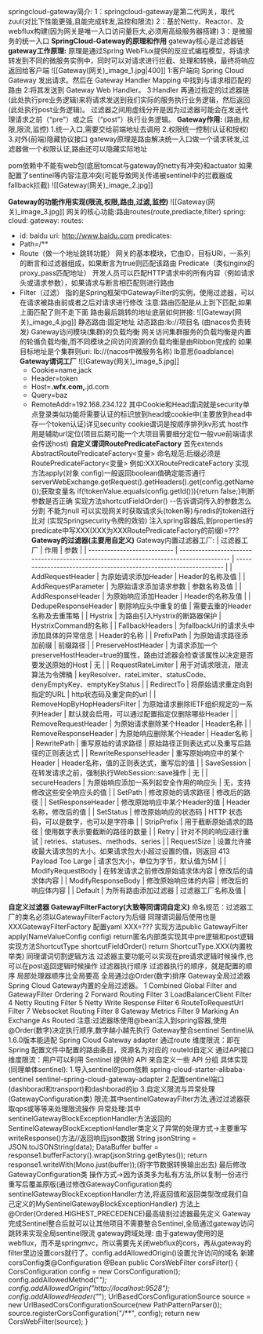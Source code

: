 springcloud-gateway简介:
	1：springcloud-gateway是第二代网关，取代zuul(对比下性能更强,且能完成转发,监控和限流)
	2：基於Netty、Reactor、及webflux构建(因为网关是唯一入口访问量巨大,必须用高级服务器搭建)
	3：是微服务的统一入口
**SpringCloud-Gateway的原理和作用**
	gateway核心是过滤器链
	**gateway工作原理:**
		原理是通过Spring WebFlux提供的反应式编程模型，将请求转发到不同的微服务实例中，同时可以对请求进行拦截、处理和转换，最终将响应返回给客户端
		![[Gateway(网关)_image_1.jpg|400]]
		1:客户端向 Spring Cloud Gateway 发出请求。然后在 Gateway Handler Mapping 中找到与请求相匹配的路由
		2:将其发送到 Gateway Web Handler。
		3:Handler 再通过指定的过滤器链(此处执行pre业务逻辑)来将请求发送到我们实际的服务执行业务逻辑，然后返回(此处执行post业务逻辑)。
		过滤器之间用虚线分开是因为过滤器可能会在发送代理请求之前（“pre”）或之后（“post”）执行业务逻辑。
	**Gateway作用:**
		(路由,权限,限流,监控)
		1.统一入口,需要交给前端地址去调用
		2.权限统一控制(认证和授权)
		3.对外(前端)隐藏协议接口
		gateway原理是路由解决统一入口做一个请求转发,过滤器做一个权限认证,路由还可以隐藏实际地址

pom依赖中不能有web包(底层tomcat与gateway的netty有冲突)和actuator
如果配置了sentinel等内容注意冲突(可能导致网关传递被sentinel中的拦截器或fallback拦截)
![[Gateway(网关)_image_2.jpg]]



**Gateway的功能作用实现(限流,权限,路由,过滤,监控)**
![[Gateway(网关)_image_3.jpg]]
网关的核心功能:路由routes(route,prediacte,filter)
spring:
cloud:
gateway:
routes:
- id: baidu
uri: http://www.baidu.com
predicates:
- Path=/**
-   Route（做一个地址跳转功能）
网关的基本模块，它由ID，目标URI，一系列的断言和过滤器组成，如果断言为true则匹配该路由
Predicate（类似nginx的proxy_pass匹配地址）
开发人员可以匹配HTTP请求中的所有内容（例如请求头或请求参数），如果请求与断言相匹配则进行路由
-   Filter（过滤）
指的是Spring框架中GatewayFilter的实例，使用过滤器，可以在请求被路由前或者之后对请求进行修改
注意:路由匹配是从上到下匹配,如果上面匹配了则不走下面
路由最后跳转的地址底层如何拼接:
![[Gateway(网关)_image_4.jpg]]
静态路由:固定地址
动态路由:lb://项目名 (由nacos负责转发)
Gateway访问模块(集群)的负载均衡
网关访问集群服务的负载均衡是内置的轮循负载均衡,而不同模块之间访问资源的负载均衡是由Ribbon完成的
如果目标地址是个集群则uri: lb://(nacos中微服务名称)
lb意思(loadblance)
**Gateway谓词工厂**
	![[Gateway(网关)_image_5.jpg]]
	- Cookie=name,jack
	- Header=token
	- Host=**.wfx.com,**.jd.com
	- Query=baz
	- RemoteAddr=192.168.234.122
	其中Cookie和Head谓词就是security单点登录类似功能将需要认证的标识放到head或cookie中(主要放到head中存一个token认证)详见security
	cookie谓词是按顺序排列kv形式
	host作用是辅助url定位(项目后期可能一个大项目需要细分定位一般vue前端请求会传送host)
	**自定义谓词RoutePredicateFactory**
		首先extends AbstractRoutePredicateFactory<变量>
		命名规范:后缀必须是RoutePredicateFactory<变量>
		例如:XXXRoutePredicateFactory
		实现方法apply(对象 config)一般返回boolean值确定能否通行
		serverWebExchange.getRequest().getHeaders().get(config.getName());获取变量名
		if(!tokenValue.equals(config.getId())){return false;}判断参数是否正确
		实现方法shortcutFieldOrder() --告诉谓词传入的参数怎么分割 不能为null
		可以实现网关时获取请求头(token等)与redis的token进行比对
		(实现Springsecurity令牌的效验)
		注入spring容器后,到properties的predicate中写XXX(XXX为XXXRoutePredicateFactory的前缀)=???
**Gateway的过滤器(主要用自定义)**
Gateway内置过滤器工厂:
| 过滤器工厂                  | 作用                                                                                   | 参数                                                               |
| --------------------------- | -------------------------------------------------------------------------------------- | ------------------------------------------------------------------ |
| AddRequestHeader            | 为原始请求添加Header                                                                   | Header的名称及值                                                   |
| AddRequestParameter         | 为原始请求添加请求参数                                                                 | 参数名称及值                                                       |
| AddResponseHeader           | 为原始响应添加Header                                                                   | Header的名称及值                                                   |
| DedupeResponseHeader        | 剔除响应头中重复的值                                                                   | 需要去重的Header名称及去重策略                                     |
| Hystrix                     | 为路由引入Hystrix的断路器保护                                                          | HystrixCommand的名称                                               |
| FallbackHeaders             | 为fallbackUri的请求头中添加具体的异常信息                                              | Header的名称                                                       |
| PrefixPath                  | 为原始请求路径添加前缀                                                                 | 前缀路径                                                           |
| PreserveHostHeader          | 为请求添加一个preserveHostHeader=true的属性，路由过滤器会检查该属性以决定是否要发送原始的Host | 	无                |
| RequestRateLimiter          | 用于对请求限流，限流算法为令牌桶                                                       | keyResolver、rateLimiter、statusCode、denyEmptyKey、emptyKeyStatus |
| RedirectTo                  | 将原始请求重定向到指定的URL                                                            | http状态码及重定向的url                                            |
| RemoveHopByHopHeadersFilter | 为原始请求删除IETF组织规定的一系列Header                                               | 默认就会启用，可以通过配置指定仅删除哪些Header                     |
| RemoveRequestHeader         | 为原始请求删除某个Header                                                               | Header名称                                                         |
| RemoveResponseHeader        | 为原始响应删除某个Header                                                               | Header名称                                                         |
| RewritePath                 | 重写原始的请求路径                                                                     | 原始路径正则表达式以及重写后路径的正则表达式                       |
| RewriteResponseHeader       | 重写原始响应中的某个Header                                                             | Header名称，值的正则表达式，重写后的值                             |
| SaveSession                 | 在转发请求之前，强制执行WebSession::save操作                                          | 	无                                    |
| secureHeaders               | 为原始响应添加一系列起安全作用的响应头	                                                | 无，支持修改这些安全响应头的值                                         |
| SetPath                     | 修改原始的请求路径                                                                     | 修改后的路径                                                       |
| SetResponseHeader           | 修改原始响应中某个Header的值                                                           | Header名称，修改后的值                                             |
| SetStatus                   | 修改原始响应的状态码                                                                   | HTTP 状态码，可以是数字，也可以是字符串                            |
| StripPrefix                 | 用于截断原始请求的路径                                                                 | 使用数字表示要截断的路径的数量                                     |
| Retry                       | 针对不同的响应进行重试                                                                 | retries、statuses、methods、series                                 |
| RequestSize                 | 设置允许接收最大请求包的大小。如果请求包大小超过设置的值，则返回 413 Payload Too Large | 请求包大小，单位为字节，默认值为5M                                 |
| ModifyRequestBody           | 在转发请求之前修改原始请求体内容                                                       | 修改后的请求体内容                                                 |
| ModifyResponseBody          | 修改原始响应体的内容                                                                   | 修改后的响应体内容                                                 |
| Default                     | 为所有路由添加过滤器                                                                   | 过滤器工厂名称及值                                                 |


**自定义过滤器 GatewayFilterFactory(大致等同谓词自定义)**
	命名规范：过滤器工厂的类名必须以GatewayFilterFactory为后缀 同理谓词最后使用也是XXXGatewayFilterFactory
	配置yaml XXX=???
	实现方法public GatewayFilter apply(NameValueConfig config) return匿名内部类实现其中pre逻辑和post逻辑
	实现方法ShortcutType shortcutFieldOrder()
	return ShortcutType.XXX(内置枚举类)
	同理谓词切割逻辑方法
	过滤器主要功能可以实现在pre请求逻辑时候操作,也可以在post返回逻辑时候操作
过滤器执行顺序
	过滤器执行的顺序，就是配置的顺序
	局部处理器顺序比全局要高
	全局通过@Order(数字)排序
Gateway全局过滤器
Spring Cloud Gateway内置的全局过滤器。
	1 Combined Global Filter and GatewayFilter Ordering 
	2 Forward Routing Filter 
	3 LoadBalancerClient Filter 
	4 Netty Routing Filter 
	5 Netty Write Response Filter 
	6 RouteToRequestUrl Filter 
	7 Websocket Routing Filter 
	8 Gateway Metrics Filter 
	9 Marking An Exchange As Routed
注意:过滤器练使用@bean注入到spring容器,使用@Order(数字)决定执行顺序,数字越小越先执行
Gateway整合sentinel
Sentinel从1.6.0版本能适配 Spring Cloud Gateway adapter
通过route 维度限流：即在 Spring 配置文件中配置的路由条目，资源名为对应的 routeId自定义
通过API接口 维度限流：用户可以利用 Sentinel 提供的 API 来自定义一些 API 分组
具体实现(同理单体sentinel):
1.导入sentinel的pom依赖
spring-cloud-starter-alibaba-sentinel
sentinel-spring-cloud-gateway-adapter
2.配置sentinel端口(dashborad和transport)和dashborad的ip
3.自定义限流与异常处理(GatewayConfiguration类)
限流:其中sentinelGatewayFilter方法,通过过滤器获取qps或等等来处理限流操作
异常处理:其中sentinelGatewayBlockExceptionHandler方法返回的
SentinelGatewayBlockExceptionHandler类定义了异常的处理方式->主要重写 writeResponse()方法//返回响应json数据
String jsonString = JSON.toJSONString(data);
DataBuffer buffer = response1.bufferFactory().wrap(jsonString.getBytes());
return response1.writeWith(Mono.just(buffer));(将字节数据转换输出出去)
最后修改GatewayConfiguration类
操作方式->因为该类多为私有方法,所以复制一份进行重写后覆盖原版(通过修改GatewayConfiguration类的sentinelGatewayBlockExceptionHandler方法,将返回值和返回类型改成我们自己定义的MySentinelGatewayBlockExceptionHandler)
方法上@Order(Ordered.HIGHEST_PRECEDENCE)最高级别过滤器最先定义
Gateway完成Sentinel整合后就可以让其他项目不需要整合Sentinel,全局通过gateway访问跳转来实现全局sentinel限流
gateway跨域处理:
由于gateway使用的是webflux，而不是springmvc，所以需要先关闭webflux的cors，再从gateway的filter里边设置cors就行了。config.addAllowedOrigin()设置允许访问的域名
新建corsConfig类@Configuration
@Bean
public CorsWebFilter corsFilter() {
CorsConfiguration config = new CorsConfiguration();
config.addAllowedMethod("*");
config.addAllowedOrigin("http://localhost:9528");
config.addAllowedHeader("*");
UrlBasedCorsConfigurationSource source = new UrlBasedCorsConfigurationSource(new PathPatternParser());
source.registerCorsConfiguration("/**", config);
return new CorsWebFilter(source);
}






